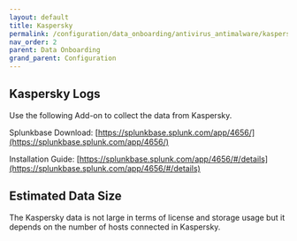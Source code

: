 ```yaml
---
layout: default
title: Kaspersky
permalink: /configuration/data_onboarding/antivirus_antimalware/kaspersky/
nav_order: 2
parent: Data Onboarding
grand_parent: Configuration
---
```


## **Kaspersky Logs**

Use the following Add-on to collect the data from Kaspersky. 

Splunkbase Download: 
[https://splunkbase.splunk.com/app/4656/](https://splunkbase.splunk.com/app/4656/)   

Installation Guide: 
[https://splunkbase.splunk.com/app/4656/#/details](https://splunkbase.splunk.com/app/4656/#/details) 

## Estimated Data Size
The Kaspersky data is not large in terms of license and storage usage but it depends on the number of hosts connected in Kaspersky. 